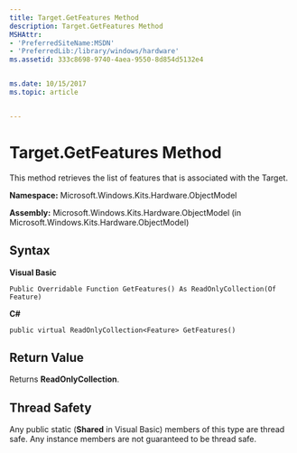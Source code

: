 ```yaml
---
title: Target.GetFeatures Method
description: Target.GetFeatures Method
MSHAttr:
- 'PreferredSiteName:MSDN'
- 'PreferredLib:/library/windows/hardware'
ms.assetid: 333c8698-9740-4aea-9550-8d854d5132e4


ms.date: 10/15/2017
ms.topic: article


---
```


# Target.GetFeatures Method


This method retrieves the list of features that is associated with the Target.

**Namespace:** Microsoft.Windows.Kits.Hardware.ObjectModel

**Assembly:** Microsoft.Windows.Kits.Hardware.ObjectModel (in Microsoft.Windows.Kits.Hardware.ObjectModel)

## <span id="Syntax"></span><span id="syntax"></span><span id="SYNTAX"></span>Syntax


**Visual Basic**

`Public Overridable Function GetFeatures() As ReadOnlyCollection(Of Feature)`

**C#**

`public virtual ReadOnlyCollection<Feature> GetFeatures()`

## <span id="Return_Value"></span><span id="return_value"></span><span id="RETURN_VALUE"></span>Return Value


Returns **ReadOnlyCollection**.

## <span id="Thread_Safety"></span><span id="thread_safety"></span><span id="THREAD_SAFETY"></span>Thread Safety


Any public static (**Shared** in Visual Basic) members of this type are thread safe. Any instance members are not guaranteed to be thread safe.

 

 







